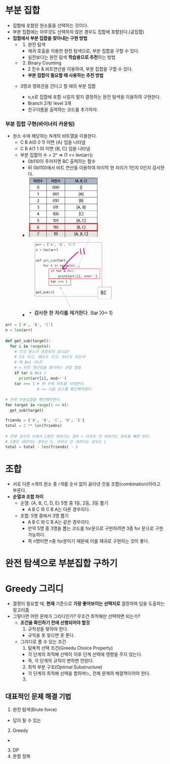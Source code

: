 # 부분 집합
- 집합에 포함된 원소들을 선택하는 것이다.
- 부분 집합에는 아무것도 선택하지 않은 경우도 집합에 포함된다.(공집합)
- **집합에서 부분 집합을 찾아내는 구현 방법**
  - 1. 완전 탐색
      - 재귀 호출을 이용한 완전 탐색으로, 부분 집합을 구할 수 있다.
      - 실전보다는 완전 탐색 **학습용으로 추천**하는 방법
  - 2. Binary Counting
      - 2 진수 & 비트연산을 이용하여, 부분 집합을 구할 수 있다.
      - **부분 집합이 필요할 때 사용하는 추천 방법**
       
  - 3명과 영화관을 간다고 할 때의 부분 집합
    - o,x로 집합에 포함 시킬지 말지 결정하는 완전 탐색을 이용하여 구현한다.
    - Branch 2개/ level 3개
    - 친구이름을 출력하는 코드를 추가하자.

### 부분 집합 구현(바이너리 카운팅)
- 원소 수에 해당하는  N개의 비트열을 이용한다.
  -  C B A(0 0 1) 이면 {A} 임을 나타냄
  -  C B A(1 1 0) 이면 {B, C} 임을 나타냄
  - 부분 집합의 수 = 2ⁿ => (1 << len(arr))
    - 0b110이 주어지면 BC 출력하는 함수
    - 6( 0b110)에서 비트 연산을 이용하여 마지막 한 자리가 1인지 0인지 검사한다.
    - ![10진수_2진수 표](image.png)
    - ![alt text](image-1.png)
```python
arr = ['A', 'B', 'C']
n = len(arr)

def get_sub(target):
  for i in range(n):
    # 각각 원소가 포함되어 있나요?
    # 1도 되고, 0b1도 되고, 0x1도 되는데
    # 왜 0x1 이냐?
    # = 비트 연산임을 명시하는 권장 방법
    if tar & 0x1 :
      print(arr[i], end='')
    tar >>= 1 # 맨 우측 비트를 삭제한다.
              # == 다음 원소를 확인해야겠다.

# 전체 부분집합을 확인해야한다.
for target in range(1 << n):
  get_sub(target)

```
```python
friends = {'A', 'B', 'C', 'D', 'E'}
total = 2 ** len(friedns)

# 전체 경우의 수에서 1명만 데려가는 경우 + 아무도 안 데려가는 경우를 빼면 된다.
# 1명만 데려가는 경우는 5, 아무도 안 데려가는 경우는 1
total = total - len(friends) - 1
```

# 조합
- 서로 다른 n개의 원소 중 r개를 순서 없이 골라낸 것을 조합(combination)이라고 부른다.
- **순열과 조합 차이**
  - 순열: {A, B, C, D, E} 5명 중 1등, 2등, 3등 뽑기
    - A B C 와 C B A는 다른 경우이다.
  - 조합: 5명 중에서 3명 뽑기
    - A B C 와 C B A는 같은 경우이다.
    - 만약 5명 중 3명을 뽑는 코드를 for문으로 구현하려면 3중 for 문으로 구현 가능하다.
    - 즉 n명이면 n중 for문이기 때문에 이를 재귀로 구현하는 것이 좋다.



# 완전 탐색으로 부분집합 구하기

# Greedy 그리디
- 결정이 필요할 때, **현재** 기준으로 **가장 좋아보이는 선택지로** 결정하여 답을 도출하는 알고리즘
- 그렇다면 어떤 문제가 그리디인가? 무조건 최적해만 선택하면 되는가?
  - **조건을 확인하기 전에 선행되어야 할것**
    1. 규칙성을 찾아야 한다.
      - 규칙을 못 찾으면 못 푼다.
  - 그리디로 풀 수 있는 조건
    1. 탐욕적 선택 조건(Greedu Choice Property)
      - 각 단계의 최적해 선택이 이후 단계 선택에 영향을 주지 않는다.
      - 즉, 각 단계의 규칙이 변하면 안된다.
    2. 최적 부분 구조(Optimal Substructure)
      - 각 단계의 최적해 선택을 합하며느, 전체 문제의 해결책이어야 한다.
    3. 



## 대표적인 문제 해결 기법
1. 완전 탐색(Brute force)
  - 답이 될 수 있는 
2. Greedy
  - 
3. DP
4. 분할 정복